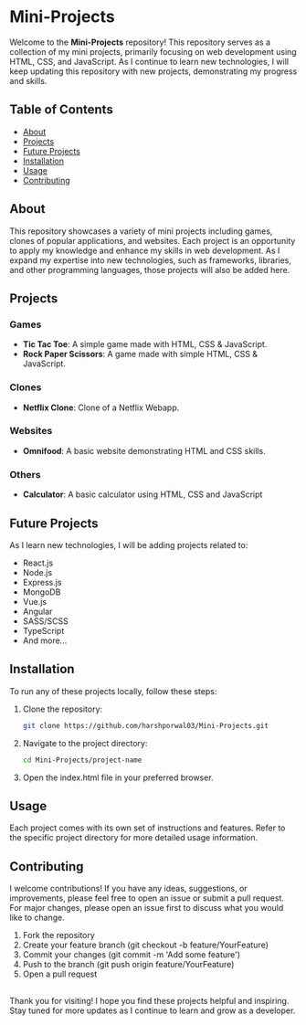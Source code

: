 # Mini-Projects

Welcome to the **Mini-Projects** repository! This repository serves as a collection of my mini projects, primarily focusing on web development using HTML, CSS, and JavaScript. As I continue to learn new technologies, I will keep updating this repository with new projects, demonstrating my progress and skills.

## Table of Contents

- [About](#about)
- [Projects](#projects)
- [Future Projects](#future-projects)
- [Installation](#installation)
- [Usage](#usage)
- [Contributing](#contributing)

## About

This repository showcases a variety of mini projects including games, clones of popular applications, and websites. Each project is an opportunity to apply my knowledge and enhance my skills in web development. As I expand my expertise into new technologies, such as frameworks, libraries, and other programming languages, those projects will also be added here.

## Projects

### Games
- **Tic Tac Toe**: A simple game made with HTML, CSS & JavaScript.
- **Rock Paper Scissors**: A game made with simple HTML, CSS & JavaScript.

### Clones
- **Netflix Clone**: Clone of a Netflix Webapp.

### Websites
- **Omnifood**: A basic website demonstrating HTML and CSS skills.

### Others
- **Calculator**: A basic calculator using HTML, CSS and JavaScript

## Future Projects

As I learn new technologies, I will be adding projects related to:
- React.js
- Node.js
- Express.js
- MongoDB
- Vue.js
- Angular
- SASS/SCSS
- TypeScript
- And more...

## Installation

To run any of these projects locally, follow these steps:

1. Clone the repository:
    ```sh
    git clone https://github.com/harshporwal03/Mini-Projects.git
2. Navigate to the project directory:
    ```sh
    cd Mini-Projects/project-name
3. Open the index.html file in your preferred browser.

## Usage

Each project comes with its own set of instructions and features. Refer to the specific project directory for more detailed usage information.

## Contributing

I welcome contributions! If you have any ideas, suggestions, or improvements, please feel free to open an issue or submit a pull request. For major changes, please open an issue first to discuss what you would like to change.
1. Fork the repository
2. Create your feature branch (git checkout -b feature/YourFeature)
3. Commit your changes (git commit -m 'Add some feature')
4. Push to the branch (git push origin feature/YourFeature)
5. Open a pull request

## 

Thank you for visiting! I hope you find these projects helpful and inspiring. Stay tuned for more updates as I continue to learn and grow as a developer.

